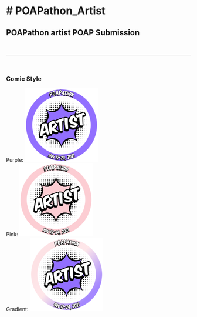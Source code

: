 <H1># POAPathon_Artist</H1>
<H2>POAPathon artist POAP Submission</H2>
<BR><HR><BR>
<H3>Comic Style</H3>
  
  Purple:
<img height="200" src="https://github.com/Boots86/POAPathon_Artist/blob/main/POAP_Artist_Purple.png"><BR>
  Pink:
<img height="200" src="https://github.com/Boots86/POAPathon_Artist/blob/main/POAP_Artist_Pink.png"><BR>
  Gradient:
<img height="200" src="https://github.com/Boots86/POAPathon_Artist/blob/main/POAP_Artist_Gradient.png"><BR>
